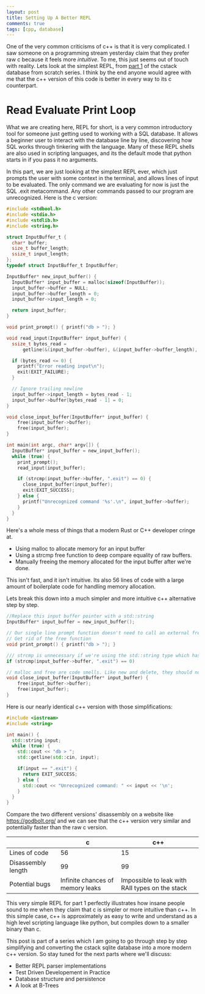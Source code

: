```yaml
---
layout: post
title: Setting Up A Better REPL
comments: true
tags: [cpp, database]
---
```


One of the very common criticisms of c++ is that it is very complicated. I saw someone on a programming stream yesterday claim that they prefer raw c because it feels more *intuitive*. To me, this just seems out of touch with reality. Lets look at the simplest REPL, from [part 1](https://cstack.github.io/db_tutorial/parts/part1.html) of the cstack database from scratch series. I think by the end anyone would agree with me that the c++ version of this code is better in every way to its c counterpart.

# Read Evaluate Print Loop

What we are creating here, REPL for short, is a very common introductory tool for someone just getting used to working with a SQL database. It allows a beginner user to interact with the database line by line, discovering how SQL works through tinkering with the language. Many of these REPL shells are also used in scripting languages, and its the default mode that python starts in if you pass it no arguments.

In this part, we are just looking at the simplest REPL ever, which just prompts the user with some context in the terminal, and allows lines of input to be evaluated. The only command we are evaluating for now is just the SQL .exit metacommand. Any other commands passed to our program are unrecognized. Here is the c version:

```c
#include <stdbool.h>
#include <stdio.h>
#include <stdlib.h>
#include <string.h>

struct InputBuffer_t {
  char* buffer;
  size_t buffer_length;
  ssize_t input_length;
};
typedef struct InputBuffer_t InputBuffer;

InputBuffer* new_input_buffer() {
  InputBuffer* input_buffer = malloc(sizeof(InputBuffer));
  input_buffer->buffer = NULL;
  input_buffer->buffer_length = 0;
  input_buffer->input_length = 0;

  return input_buffer;
}

void print_prompt() { printf("db > "); }

void read_input(InputBuffer* input_buffer) {
  ssize_t bytes_read =
      getline(&(input_buffer->buffer), &(input_buffer->buffer_length), stdin);

  if (bytes_read <= 0) {
    printf("Error reading input\n");
    exit(EXIT_FAILURE);
  }

  // Ignore trailing newline
  input_buffer->input_length = bytes_read - 1;
  input_buffer->buffer[bytes_read - 1] = 0;
}

void close_input_buffer(InputBuffer* input_buffer) {
    free(input_buffer->buffer);
    free(input_buffer);
}

int main(int argc, char* argv[]) {
  InputBuffer* input_buffer = new_input_buffer();
  while (true) {
    print_prompt();
    read_input(input_buffer);

    if (strcmp(input_buffer->buffer, ".exit") == 0) {
      close_input_buffer(input_buffer);
      exit(EXIT_SUCCESS);
    } else {
      printf("Unrecognized command '%s'.\n", input_buffer->buffer);
    }
  }
}
```

Here's a whole mess of things that a modern Rust or C++ developer cringe at.
- Using malloc to allocate memory for an input buffer
- Using a strcmp free function to deep compare equality of raw buffers.
- Manually freeing the memory allocated for the input buffer after we're done.

This isn't fast, and it isn't intuitive. Its also 56 lines of code with a large amount of boilerplate code for handling memory allocation. 

Lets break this down into a much simpler and more intuitive c++ alternative step by step.

```c
//Replace this input buffer pointer with a std::string
InputBuffer* input_buffer = new_input_buffer();
```
```c
// Our single line prompt function doesn't need to call an external free function
// Get rid of the free function 
void print_prompt() { printf("db > "); }
```
```c
/// strcmp is unnecessary if we're using the std::string type which has overloaded the == operator for string literals
if (strcmp(input_buffer->buffer, ".exit") == 0)
```
```c
// malloc and free are code smells. Like new and delete, they should not exist in modern c++ code.
void close_input_buffer(InputBuffer* input_buffer) {
    free(input_buffer->buffer);
    free(input_buffer);
}
```

Here is our nearly identical c++ version with those simplifications:
```c++
#include <iostream>
#include <string>

int main() {
  std::string input;
  while (true) {
    std::cout << "db > ";
    std::getline(std::cin, input);

    if(input == ".exit") {
      return EXIT_SUCCESS;
    } else {
      std::cout << "Unrecognized command: " << input << '\n';
    }
  }
}
```

Compare the two different versions' disassembly on a website like https://godbolt.org/ and we can see that the c++ version very similar and potentially faster than the raw c version.

|                    | c                                | c++                                             |
|--------------------|----------------------------------|-------------------------------------------------|
| Lines of code      |                               56 | 15                                              |
| Disassembly length | 99                               | 99                                              |
| Potential bugs     | Infinite chances of memory leaks | Impossible to leak with RAII types on the stack |

This very simple REPL for part 1 perfectly illustrates how insane people sound to me when they claim that c is simpler or more intuitive than c++. In this simple case, c++ is approximately as easy to write and understand as a high level scripting language like python, but compiles down to a smaller binary than c.

This post is part of a series which I am going to go through step by step simplifying and converting the cstack sqlite database into a more modern c++ version. So stay tuned for the next parts where we'll discuss:
- Better REPL parser implementations
- Test Driven Developement in Practice
- Database structure and persistence
- A look at B-Trees